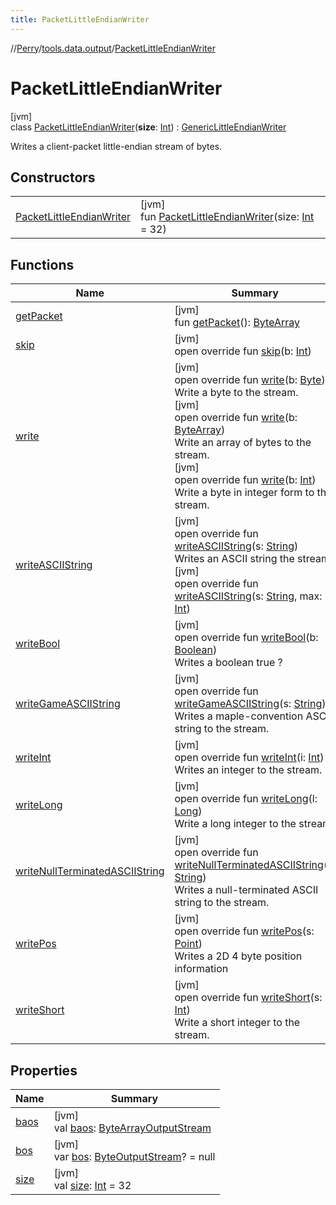 ```yaml
---
title: PacketLittleEndianWriter
---
```

//[Perry](../../../index.html)/[tools.data.output](../index.html)/[PacketLittleEndianWriter](index.html)



# PacketLittleEndianWriter



[jvm]\
class [PacketLittleEndianWriter](index.html)(**size**: [Int](https://kotlinlang.org/api/latest/jvm/stdlib/kotlin/-int/index.html)) : [GenericLittleEndianWriter](../-generic-little-endian-writer/index.html)

Writes a client-packet little-endian stream of bytes.



## Constructors


| | |
|---|---|
| [PacketLittleEndianWriter](-packet-little-endian-writer.html) | [jvm]<br>fun [PacketLittleEndianWriter](-packet-little-endian-writer.html)(size: [Int](https://kotlinlang.org/api/latest/jvm/stdlib/kotlin/-int/index.html) = 32) |


## Functions


| Name | Summary |
|---|---|
| [getPacket](get-packet.html) | [jvm]<br>fun [getPacket](get-packet.html)(): [ByteArray](https://kotlinlang.org/api/latest/jvm/stdlib/kotlin/-byte-array/index.html) |
| [skip](../-generic-little-endian-writer/skip.html) | [jvm]<br>open override fun [skip](../-generic-little-endian-writer/skip.html)(b: [Int](https://kotlinlang.org/api/latest/jvm/stdlib/kotlin/-int/index.html)) |
| [write](../-generic-little-endian-writer/write.html) | [jvm]<br>open override fun [write](../-generic-little-endian-writer/write.html)(b: [Byte](https://kotlinlang.org/api/latest/jvm/stdlib/kotlin/-byte/index.html))<br>Write a byte to the stream.<br>[jvm]<br>open override fun [write](../-generic-little-endian-writer/write.html)(b: [ByteArray](https://kotlinlang.org/api/latest/jvm/stdlib/kotlin/-byte-array/index.html))<br>Write an array of bytes to the stream.<br>[jvm]<br>open override fun [write](../-generic-little-endian-writer/write.html)(b: [Int](https://kotlinlang.org/api/latest/jvm/stdlib/kotlin/-int/index.html))<br>Write a byte in integer form to the stream. |
| [writeASCIIString](../-generic-little-endian-writer/write-a-s-c-i-i-string.html) | [jvm]<br>open override fun [writeASCIIString](../-generic-little-endian-writer/write-a-s-c-i-i-string.html)(s: [String](https://kotlinlang.org/api/latest/jvm/stdlib/kotlin/-string/index.html))<br>Writes an ASCII string the stream.<br>[jvm]<br>open override fun [writeASCIIString](../-generic-little-endian-writer/write-a-s-c-i-i-string.html)(s: [String](https://kotlinlang.org/api/latest/jvm/stdlib/kotlin/-string/index.html), max: [Int](https://kotlinlang.org/api/latest/jvm/stdlib/kotlin/-int/index.html)) |
| [writeBool](../-generic-little-endian-writer/write-bool.html) | [jvm]<br>open override fun [writeBool](../-generic-little-endian-writer/write-bool.html)(b: [Boolean](https://kotlinlang.org/api/latest/jvm/stdlib/kotlin/-boolean/index.html))<br>Writes a boolean true ? |
| [writeGameASCIIString](../-generic-little-endian-writer/write-game-a-s-c-i-i-string.html) | [jvm]<br>open override fun [writeGameASCIIString](../-generic-little-endian-writer/write-game-a-s-c-i-i-string.html)(s: [String](https://kotlinlang.org/api/latest/jvm/stdlib/kotlin/-string/index.html))<br>Writes a maple-convention ASCII string to the stream. |
| [writeInt](../-generic-little-endian-writer/write-int.html) | [jvm]<br>open override fun [writeInt](../-generic-little-endian-writer/write-int.html)(i: [Int](https://kotlinlang.org/api/latest/jvm/stdlib/kotlin/-int/index.html))<br>Writes an integer to the stream. |
| [writeLong](../-generic-little-endian-writer/write-long.html) | [jvm]<br>open override fun [writeLong](../-generic-little-endian-writer/write-long.html)(l: [Long](https://kotlinlang.org/api/latest/jvm/stdlib/kotlin/-long/index.html))<br>Write a long integer to the stream. |
| [writeNullTerminatedASCIIString](../-generic-little-endian-writer/write-null-terminated-a-s-c-i-i-string.html) | [jvm]<br>open override fun [writeNullTerminatedASCIIString](../-generic-little-endian-writer/write-null-terminated-a-s-c-i-i-string.html)(s: [String](https://kotlinlang.org/api/latest/jvm/stdlib/kotlin/-string/index.html))<br>Writes a null-terminated ASCII string to the stream. |
| [writePos](../-generic-little-endian-writer/write-pos.html) | [jvm]<br>open override fun [writePos](../-generic-little-endian-writer/write-pos.html)(s: [Point](https://docs.oracle.com/javase/8/docs/api/java/awt/Point.html))<br>Writes a 2D 4 byte position information |
| [writeShort](../-generic-little-endian-writer/write-short.html) | [jvm]<br>open override fun [writeShort](../-generic-little-endian-writer/write-short.html)(s: [Int](https://kotlinlang.org/api/latest/jvm/stdlib/kotlin/-int/index.html))<br>Write a short integer to the stream. |


## Properties


| Name | Summary |
|---|---|
| [baos](baos.html) | [jvm]<br>val [baos](baos.html): [ByteArrayOutputStream](https://docs.oracle.com/javase/8/docs/api/java/io/ByteArrayOutputStream.html) |
| [bos](index.html#-1728414467%2FProperties%2F863300109) | [jvm]<br>var [bos](index.html#-1728414467%2FProperties%2F863300109): [ByteOutputStream](../-byte-output-stream/index.html)? = null |
| [size](size.html) | [jvm]<br>val [size](size.html): [Int](https://kotlinlang.org/api/latest/jvm/stdlib/kotlin/-int/index.html) = 32 |

